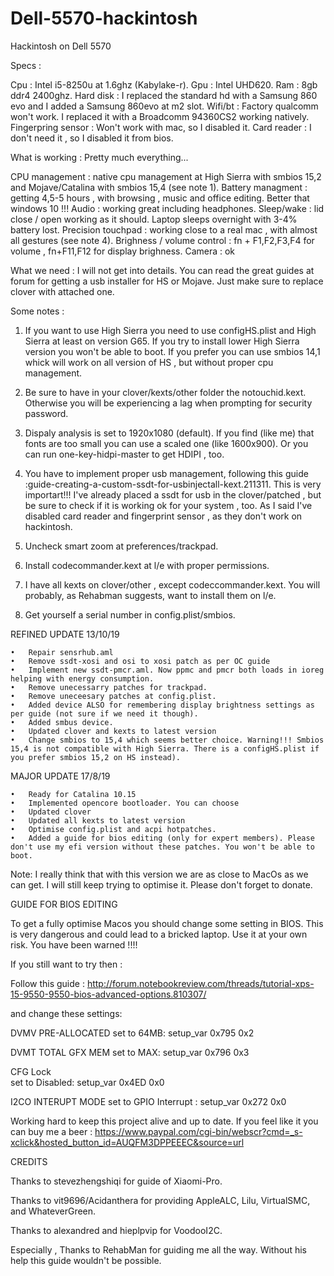 
# Dell-5570-hackintosh
Hackintosh on Dell 5570



Specs :

Cpu : Intel i5-8250u at 1.6ghz (Kabylake-r).
Gpu : Intel UHD620.
Ram : 8gb ddr4 2400ghz.
Hard disk : I replaced the standard hd with a Samsung 860 evo and I added a Samsung 860evo at m2 slot.
Wifi/bt : Factory qualcomm won't work. I replaced it with a Broadcomm 94360CS2 working natively.
Fingerpring sensor : Won't work with mac, so I disabled it.
Card reader : I don't need it , so I disabled it from bios.



What is working : Pretty much everything...

CPU management : native cpu management at High Sierra with smbios 15,2 and Mojave/Catalina with smbios 15,4 (see note 1).
Battery managment : getting 4,5-5 hours , with browsing , music and office editing. Better that windows 10 !!!
Audio : working great including headphones.
Sleep/wake : lid close / open working as it should. Laptop sleeps overnight with 3-4% battery lost.
Precision touchpad : working close to a real mac , with almost all gestures (see note 4).
Brighness / volume control : fn + F1,F2,F3,F4 for volume , fn+F11,F12 for display brighness.
Camera : ok


What we need :
I will not get into details. You can read the great guides at forum for getting a usb installer for HS or Mojave. Just make sure to replace clover with attached one.


Some notes :

1) If you want to use High Sierra you need to use configHS.plist and  High Sierra at least on version G65. If you try to install lower High Sierra version you won't be able to boot. If you prefer you can use smbios 14,1 whick will work on all version of HS , but without proper cpu management.

2) Be sure to have in your clover/kexts/other folder the notouchid.kext. Otherwise you will be experiencing a lag when prompting for security password.

3) Dispaly analysis is set to 1920x1080 (default). If you find (like me) that fonts are too small you can use a scaled one (like 1600x900). Or you can run one-key-hidpi-master to get HDIPI , too.

4) You have to implement proper usb management, following this guide :guide-creating-a-custom-ssdt-for-usbinjectall-kext.211311. This is very importart!!! I've already placed a ssdt for usb in the clover/patched , but be sure to check if it is working ok for your system , too. As I said I've disabled card reader and fingerprint sensor , as they don't work on hackintosh.

5) Uncheck smart zoom at preferences/trackpad.

6) Install codecommander.kext at l/e with proper permissions.

7) I have all kexts on clover/other , except codeccommander.kext. You will probably, as Rehabman suggests, want to install them on l/e.

8) Get yourself a serial number in config.plist/smbios.



REFINED UPDATE 13/10/19

	•	Repair sensrhub.aml
	•	Remove ssdt-xosi and osi to xosi patch as per OC guide
	•	Implement new ssdt-pmcr.aml. Now ppmc and pmcr both loads in ioreg helping with energy consumption.
	•	Remove unecessarry patches for trackpad.
	•	Remove uneceesary patches at config.plist.
	•	Added device ALSO for remembering display brightness settings as per guide (not sure if we need it though).
	•	Added smbus device.
	•	Updated clover and kexts to latest version
	•	Change smbios to 15,4 which seems better choice. Warning!!! Smbios 15,4 is not compatible with High Sierra. There is a configHS.plist if you prefer smbios 15,2 on HS instead).

MAJOR UPDATE 17/8/19

	•	Ready for Catalina 10.15
	•	Implemented opencore bootloader. You can choose 
	•	Updated clover
	•	Updated all kexts to latest version
	•	Optimise config.plist and acpi hotpatches.
	•	Added a guide for bios editing (only for expert members). Please don't use my efi version without these patches. You won't be able to boot.

Note:  I really think that with this version we are as close to MacOs as we can get. I will still keep trying to optimise it.
           Please don't forget to donate.


GUIDE FOR BIOS EDITING

To get a fully optimise Macos you should change some setting in BIOS. 
This is very dangerous and could lead to a bricked laptop.
Use it at your own risk. You have been warned !!!!


If you still want to try then :

Follow this guide : http://forum.notebookreview.com/threads/tutorial-xps-15-9550-9550-bios-advanced-options.810307/


and change these settings: 


DVMV PRE-ALLOCATED
set to 64MB: setup_var 0x795 0x2

DVMT TOTAL GFX MEM 
set to MAX: setup_var 0x796 0x3

CFG Lock   
set to Disabled:  setup_var 0x4ED 0x0

I2CO INTERUPT MODE 
set to GPIO Interrupt : setup_var 0x272 0x0


Working hard to keep this project alive and up to date. If you feel like it you can buy me a beer :
https://www.paypal.com/cgi-bin/webscr?cmd=_s-xclick&hosted_button_id=AUQFM3DPPEEEC&source=url



CREDITS

Thanks to stevezhengshiqi  for guide of Xiaomi-Pro.

Thanks to vit9696/Acidanthera for providing AppleALC, Lilu,  VirtualSMC, and WhateverGreen.

Thanks to alexandred and hieplpvip for VoodooI2C.

Especially , 
Thanks to RehabMan for guiding me all the way. Without his help this guide wouldn't be possible.
